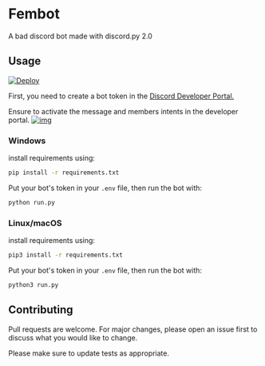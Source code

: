 # Fembot 

A bad discord bot made with discord.py 2.0

## Usage
[![Deploy](https://www.herokucdn.com/deploy/button.svg)](https://heroku.com/deploy?template=https://github.com/ggalactiko/fembot)

First, you need to create a bot token in the [Discord Developer Portal.](https://discordapp.com/developers/applications/me)

Ensure to activate the message and members intents in the developer portal.
[![img](https://cdn.discordapp.com/attachments/969632808920305704/987877147253284934/unknown.png)](#)


### Windows
install requirements using:
```bash
pip install -r requirements.txt
```

Put your bot's token in your `.env` file, then run the bot with:
```bash
python run.py
```

### Linux/macOS
install requirements using:
```bash
pip3 install -r requirements.txt
```

Put your bot's token in your `.env` file, then run the bot with:
```bash
python3 run.py
```

## Contributing
Pull requests are welcome. For major changes, please open an issue first to discuss what you would like to change.

Please make sure to update tests as appropriate.

